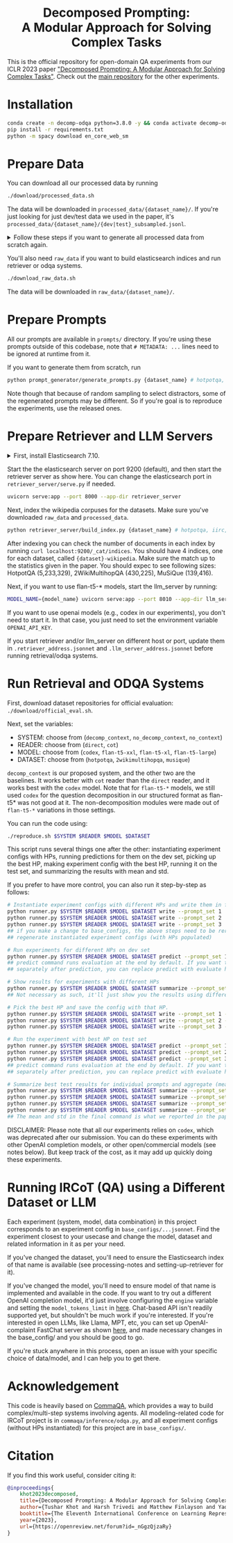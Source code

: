 # <h1 align="center"> Decomposed Prompting: <br>A Modular Approach for Solving Complex Tasks </h1>

This is the official repository for open-domain QA experiments from our ICLR 2023 paper ["Decomposed Prompting: A Modular Approach for Solving Complex Tasks"](https://arxiv.org/abs/2210.02406). Check out the [main repository](https://github.com/allenai/DecomP) for the other experiments.

# Installation

```bash
conda create -n decomp-odqa python=3.8.0 -y && conda activate decomp-odqa
pip install -r requirements.txt
python -m spacy download en_core_web_sm
```

# Prepare Data

You can download all our processed data by running

```bash
./download/processed_data.sh
```

The data will be downloaded in `processed_data/{dataset_name}/`. If you're just looking for just dev/test data we used in the paper, it's `processed_data/{dataset_name}/{dev|test}_subsampled.jsonl`.

<details>
<summary>Follow these steps if you want to generate all processed data from scratch again.</summary>

```bash
# 1. Download raw data:
## raw data will be in raw_data/{dataset_name}/
./download/raw_data.sh

# 2. Process raw data files in a single standard format
## processed data will be in processed_data/{dataset_name}/
python processing_scripts/process_hotpotqa.py
python processing_scripts/process_2wikimultihopqa.py
python processing_scripts/process_musique.py

# 4. Subsample the processed datasets.
## Note (i) dev processing has to be done before test.
## (ii) because of randomness it may create different samples that what we used,
## so consider using the released data if the goal is reproduction.
## (iii) sampled data will be in processed_data/{dataset_name}/{dev|test}_subsampled.jsonl
python processing_scripts/subsample_dataset_and_remap_paras.py hotpotqa dev
python processing_scripts/subsample_dataset_and_remap_paras.py hotpotqa test
python processing_scripts/subsample_dataset_and_remap_paras.py 2wikimultihopqa dev
python processing_scripts/subsample_dataset_and_remap_paras.py 2wikimultihopqa test
python processing_scripts/subsample_dataset_and_remap_paras.py musique dev
python processing_scripts/subsample_dataset_and_remap_paras.py musique test

# 5. Attach reasoning steps and supporting para annotations
## to the preprocessed (train) data files.
## To do this, you'll set up elasticsearch server, index all dataset corpuses.
## See 'Prepare Retriever and LLM Servers' section in the readme.
python prompt_generator/attach_data_annotations.py hotpotqa
python prompt_generator/attach_data_annotations.py 2wikimultihopqa
python prompt_generator/attach_data_annotations.py musique
```

</details>

You'll also need `raw_data` if you want to build elasticsearch indices and run retriever or odqa systems.

```bash
./download_raw_data.sh
```

The data will be downloaded in `raw_data/{dataset_name}/`.


# Prepare Prompts

All our prompts are available in `prompts/` directory. If you're using these prompts outside of this codebase, note that `# METADATA: ...` lines need to be ignored at runtime from it.

If you want to generate them from scratch, run

```bash
python prompt_generator/generate_prompts.py {dataset_name} # hotpotqa, 2wikimultihopqa, musique
```

Note though that because of random sampling to select distractors, some of the regenerated prompts may be different. So if you're goal is to reproduce the experiments, use the released ones.

# Prepare Retriever and LLM Servers

<details>
<summary> First, install Elasticsearch 7.10. </summary>

### Install on Mac (option 1)
```
# source: https://www.elastic.co/guide/en/elasticsearch/reference/current/brew.html
brew tap elastic/tap
brew install elastic/tap/elasticsearch-full # if it doesn't work: try 'brew untap elastic/tap' first: untap>tap>install.
brew services start elastic/tap/elasticsearch-full # to start the server
brew services stop elastic/tap/elasticsearch-full # to stop the server
```

### Install on Mac (option 2)
```
# source: https://www.elastic.co/guide/en/elasticsearch/reference/current/targz.html
wget https://artifacts.elastic.co/downloads/elasticsearch/elasticsearch-7.10.2-darwin-x86_64.tar.gz
wget https://artifacts.elastic.co/downloads/elasticsearch/elasticsearch-7.10.2-darwin-x86_64.tar.gz.sha512
shasum -a 512 -c elasticsearch-7.10.2-darwin-x86_64.tar.gz.sha512
tar -xzf elasticsearch-7.10.2-darwin-x86_64.tar.gz
cd elasticsearch-7.10.2/
./bin/elasticsearch # start the server
pkill -f elasticsearch # to stop the server
```

### Install on Linux

```
# source: https://www.elastic.co/guide/en/elasticsearch/reference/8.1/targz.html
wget https://artifacts.elastic.co/downloads/elasticsearch/elasticsearch-7.10.2-linux-x86_64.tar.gz
wget https://artifacts.elastic.co/downloads/elasticsearch/elasticsearch-7.10.2-linux-x86_64.tar.gz.sha512
shasum -a 512 -c elasticsearch-7.10.2-linux-x86_64.tar.gz.sha512
tar -xzf elasticsearch-7.10.2-linux-x86_64.tar.gz
cd elasticsearch-7.10.2/
./bin/elasticsearch # start the server
pkill -f elasticsearch # to stop the server
```

Checkout the references sources if you run into problems installing it.

</details>

Start the the elasticsearch server on port 9200 (default), and then start the retriever server as show here. You can change the elasticsearch port in `retriever_server/serve.py` if needed.

```bash
uvicorn serve:app --port 8000 --app-dir retriever_server
```

Next, index the wikipedia corpuses for the datasets. Make sure you've downloaded `raw_data` and `processed_data`.

```bash
python retriever_server/build_index.py {dataset_name} # hotpotqa, iirc, 2wikimultihopqa, musique
```

After indexing you can check the number of documents in each index by running `curl localhost:9200/_cat/indices`. You should have 4 indices, one for each dataset, called `{dataset}-wikipedia`. Make sure the match up to the statistics given in the paper. You should expec to see following sizes: HotpotQA (5,233,329), 2WikiMultihopQA (430,225), MuSiQue (139,416).

Next, if you want to use flan-t5-* models, start the llm_server by running:

```bash
MODEL_NAME={model_name} uvicorn serve:app --port 8010 --app-dir llm_server # model_name: flan-t5-xxl, flan-t5-xl, flan-t5-large
```

If you want to use openai models (e.g., codex in our experiments), you don't need to start it. In that case, you just need to set the environment variable `OPENAI_API_KEY`.

If you start retriever and/or llm_server on different host or port, update them in `.retriever_address.jsonnet` and `.llm_server_address.jsonnet` before running retrieval/odqa systems.


# Run Retrieval and ODQA Systems

First, download dataset repositories for official evaluation: `./download/official_eval.sh`.

Next, set the variables:

- SYSTEM: choose from (`decomp_context`, `no_decomp_context`, `no_context`)
- READER: choose from (`direct`, `cot`)
- MODEL: choose from (`codex`, `flan-t5-xxl`, `flan-t5-xl`, `flan-t5-large`)
- DATASET: choose from (`hotpotqa`, `2wikimultihopqa`, `musique`)

`decomp_context` is our proposed system, and the other two are the baselines. It works better with `cot` reader than the `direct` reader, and it works best with the `codex` model. Note that for `flan-t5-*` models, we still used `codex` for the question decomposition in our structured format as flan-t5* was not good at it. The non-decomposition modules were made out of `flan-t5-*` variations in those settings.

You can run the code using:

```bash
./reproduce.sh $SYSTEM $READER $MODEL $DATASET
```

This script runs several things one after the other: instantiating experiment configs with HPs, running predictions for them on the dev set, picking up the best HP, making experiment config with the best HP, running it on the test set, and summarizing the results with mean and std.

If you prefer to have more control, you can also run it step-by-step as follows:


```bash
# Instantiate experiment configs with different HPs and write them in files.
python runner.py $SYSTEM $READER $MODEL $DATASET write --prompt_set 1
python runner.py $SYSTEM $READER $MODEL $DATASET write --prompt_set 2
python runner.py $SYSTEM $READER $MODEL $DATASET write --prompt_set 3
## if you make a change to base_configs, the above steps need to be rerun to
## regenerate instantiated experiment configs (with HPs populated)

# Run experiments for different HPs on dev set
python runner.py $SYSTEM $READER $MODEL $DATASET predict --prompt_set 1
## predict command runs evaluation at the end by default. If you want to run evaluation
## separately after prediction, you can replace predict with evaluate here.

# Show results for experiments with different HPs
python runner.py $SYSTEM $READER $MODEL $DATASET summarize --prompt_set 1
## Not necessary as such, it'll just show you the results using different HPs in a nice table.

# Pick the best HP and save the config with that HP.
python runner.py $SYSTEM $READER $MODEL $DATASET write --prompt_set 1 --best
python runner.py $SYSTEM $READER $MODEL $DATASET write --prompt_set 2 --best
python runner.py $SYSTEM $READER $MODEL $DATASET write --prompt_set 3 --best

# Run the experiment with best HP on test set
python runner.py $SYSTEM $READER $MODEL $DATASET predict --prompt_set 1 --best --eval_test --official
python runner.py $SYSTEM $READER $MODEL $DATASET predict --prompt_set 2 --best --eval_test --official
python runner.py $SYSTEM $READER $MODEL $DATASET predict --prompt_set 3 --best --eval_test --official
## predict command runs evaluation at the end by default. If you want to run evaluation
## separately after prediction, you can replace predict with evaluate here.

# Summarize best test results for individual prompts and aggregate (mean +- std) of them)
python runner.py $SYSTEM $READER $MODEL $DATASET summarize --prompt_set 1 --best --eval_test --official
python runner.py $SYSTEM $READER $MODEL $DATASET summarize --prompt_set 2 --best --eval_test --official
python runner.py $SYSTEM $READER $MODEL $DATASET summarize --prompt_set 3 --best --eval_test --official
python runner.py $SYSTEM $READER $MODEL $DATASET summarize --prompt_set aggregate --best --eval_test --official
## The mean and std in the final command is what we reported in the paper.
```

DISCLAIMER: Please note that all our experiments relies on `codex`, which was deprecated after our submission.
You can do these experiments with other OpenAI completion models, or other open/commercial models (see notes below). But keep track of the cost, as it may add up quickly doing these experiments.

# Running IRCoT (QA) using a Different Dataset or LLM

Each experiment (system, model, data combination) in this project corresponds to an experiment config in `base_configs/...jsonnet`. Find the experiment closest to your usecase and change the model, dataset and related information in it as per your need.

If you've changed the dataset, you'll need to ensure the Elasticsearch index of that name is available (see processing-notes and setting-up-retriever for it).

If you've changed the model, you'll need to ensure model of that name is implemented and available in the code. If you want to try out a different OpenAI completion model, it'd just involve configuring the `engine` variable and setting the `model_tokens_limit` in [here](https://github.com/StonyBrookNLP/ircot/blob/main/commaqa/models/gpt3generator.py). Chat-based API isn't readily supported yet, but shouldn't be much work if you're interested. If you're interested in open LLMs, like Llama, MPT, etc, you can set up OpenAI-complaint FastChat server as shown [here](https://github.com/lm-sys/FastChat/blob/main/docs/openai_api.md), and made necessary changes in the base_config/ and you should be good to go.

If you're stuck anywhere in this process, open an issue with your specific choice of data/model, and I can help you to get there.

# Acknowledgement

This code is heavily based on [CommaQA](https://github.com/allenai/CommaQA), which provides a way to build complex/multi-step systems involving agents. All modeling-related code for IRCoT project is in `commaqa/inference/odqa.py`, and all experiment configs (without HPs instantiated) for this project are in `base_configs/`.

# Citation

If you find this work useful, consider citing it:

```bib
@inproceedings{
    khot2023decomposed,
    title={Decomposed Prompting: A Modular Approach for Solving Complex Tasks},
    author={Tushar Khot and Harsh Trivedi and Matthew Finlayson and Yao Fu and Kyle Richardson and Peter Clark and Ashish Sabharwal},
    booktitle={The Eleventh International Conference on Learning Representations },
    year={2023},
    url={https://openreview.net/forum?id=_nGgzQjzaRy}
}
```
